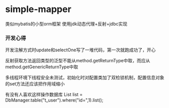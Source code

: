 # simple-mapper
类似mybatis的小型orm框架
使用jdk动态代理+反射+jdbc实现

### 开发心得
开发注解方式时update和selectOne写了一堆代码，第一次就跑成功了，开心

反射获取方法返回类型的泛型不能从method.getReturnType中取，而应从method.getGenericReturnType中取

多线程环境下线程安全未测试，初始化时对配置类加了双检锁机制，配置信息对象的set方法还应该把作用域缩小


有没有人喜欢这样操作数据库
List<HashMap> list = DbManager.table("t_user").where("id=",1).list();
